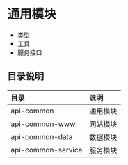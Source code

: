 # 通用模块

* 类型
* 工具
* 服务接口

## 目录说明

|目录|说明|
|:--|:--|
|api-common|通用模块|
|api-common-www|网站模块|
|api-common-data|数据模块|
|api-common-service|服务模块|
